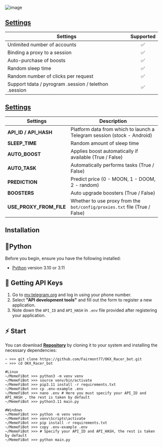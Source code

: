 ![image](https://github.com/user-attachments/assets/2e3bd0c0-ff86-460e-bb17-3309e2f79490)


## [Settings](https://github.com/Fairmont77/OKX_Racer_bot/blob/main/bot/config/config.py)
| Settings                                              | Supported |
|-------------------------------------------------------|:---------:|
| Unlimited number of accounts                          |     ✅     |
| Binding a proxy to a session                          |     ✅     |
| Auto-purchase of boosts                               |     ✅     |
| Random sleep time                                     |     ✅     |
| Random number of clicks per request                   |     ✅     |
| Support tdata / pyrogram .session / telethon .session |     ✅     |

## [Settings](https://github.com/Fairmont77/OKX_Racer_bot/blob/main/.env-example)
| Settings                | Description                                                                |
|-------------------------|----------------------------------------------------------------------------|
| **API_ID / API_HASH**   | Platform data from which to launch a Telegram session (stock - Android)    |
| **SLEEP_TIME**          | Random amount of sleep time                                                |
| **AUTO_BOOST**          | Applies boost automatically if available (True / False)                    |
| **AUTO_TASK**           | Automatically performs tasks (True / False)                                |
| **PREDICTION**          | Predict price (0 - MOON, 1 - DOOM, 2 - random)                             |
| **BOOSTERS**            | Auto upgrade boosters  (True / False)                                      |
| **USE_PROXY_FROM_FILE** | Whether to use proxy from the `bot/config/proxies.txt` file (True / False) |

## Installation

## 📌Python
Before you begin, ensure you have the following installed:
- [Python](https://www.python.org/downloads/release/python-3119/) version 3.10 or 3.11

## 📃 Getting API Keys
1. Go to [my.telegram.org](https://my.telegram.org) and log in using your phone number.
2. Select **"API development tools"** and fill out the form to register a new application.
3. Note down the `API_ID` and `API_HASH` in `.env` file provided after registering your application.


## ⚡ Start

You can download [**Repository**](https://github.com/Fairmont77/OKX_Racer_bot.git) by cloning it to your system and installing the necessary dependencies:
```shell
~ >>> git clone https://github.com/Fairmont77/OKX_Racer_bot.git
~ >>> cd OKX_Racer_bot

#Linux
~/MemeFiBot >>> python3 -m venv venv
~/MemeFiBot >>> source venv/bin/activate
~/MemeFiBot >>> pip3.11 install -r requirements.txt
~/MemeFiBot >>> cp .env-example .env
~/MemeFiBot >>> nano .env # Here you must specify your API_ID and API_HASH , the rest is taken by default
~/MemeFiBot >>> python3.11 main.py

#Windows
~/MemeFiBot >>> python -m venv venv
~/MemeFiBot >>> venv\Scripts\activate
~/MemeFiBot >>> pip install -r requirements.txt
~/MemeFiBot >>> copy .env-example .env
~/MemeFiBot >>> # Specify your API_ID and API_HASH, the rest is taken by default
~/MemeFiBot >>> python main.py
```
